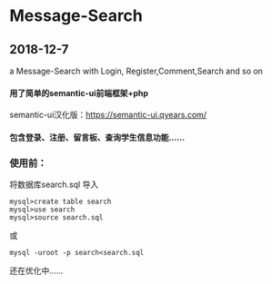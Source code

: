 # Message-Search 
## 2018-12-7
a Message-Search with Login, Register,Comment,Search and so on

#### 用了简单的semantic-ui前端框架+php
semantic-ui汉化版：https://semantic-ui.qyears.com/

#### 包含登录、注册、留言板、查询学生信息功能……

### 使用前：
 将数据库search.sql 导入
```
mysql>create table search
mysql>use search
mysql>source search.sql
```
或
```
mysql -uroot -p search<search.sql
```


还在优化中……
